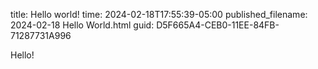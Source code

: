 title: Hello world!
time: 2024-02-18T17:55:39-05:00
published_filename: 2024-02-18 Hello World.html
guid: D5F665A4-CEB0-11EE-84FB-71287731A996

Hello!
